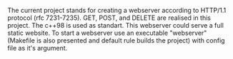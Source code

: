 The current project stands for creating a webserver according to HTTP/1.1 protocol (rfc 7231-7235). 
GET, POST, and DELETE are realised in this project. 
The c++98 is used as standart.
This webserver could serve a full static website.
To start a webserver use an executable "webserver" (Makefile is also presented and default rule builds the project) with config file as it's argument. 
